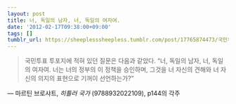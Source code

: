 ```yaml
---
layout: post
title: 너, 독일의 남자, 너, 독일의 여자여.
date: '2012-02-17T09:38:00+09:00'
tags: []
tumblr_url: https://sheeplesssheepless.tumblr.com/post/17765874473/국민투표-투포지에-적혀-있던-질문은-다음과-같았다-너-독일의-남자-너-독일의
---
```

> 국민투표 투포지에 적혀 있던 질문은 다음과 같았다. “너, 독일의 남자, 너, 독일의 여자여. 너는 너의 정부의 이 정책을 승인하며, 그것을 너 자신의 견해와 너 자신의 의지의 표현으로 기꺼이 선언하는가?”

— 마르틴 브로샤트, _히틀러 국가_&nbsp;(9788932022109), p144의 각주

